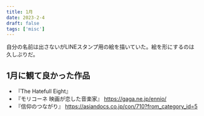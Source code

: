 ```yaml
---
title: 1月
date: 2023-2-4
draft: false
tags: ['misc']
---
```


自分の名前は出さないがLINEスタンプ用の絵を描いていた。絵を形にするのは久しぶりだ。

## 1月に観て良かった作品
- 『The Hatefull Eight』
- 『モリコーネ 映画が恋した音楽家』 https://gaga.ne.jp/ennio/ 
- 『信仰のつながり』 https://asiandocs.co.jp/con/710?from_category_id=5